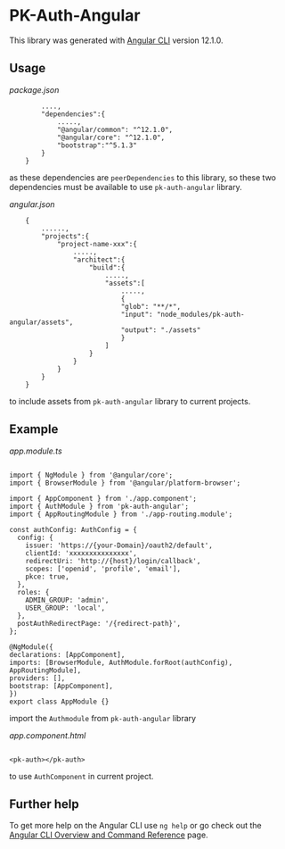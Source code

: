 # PK-Auth-Angular

This library was generated with [Angular CLI](https://github.com/angular/angular-cli) version 12.1.0.

## Usage

_package.json_

```{
        ....,
        "dependencies":{
            .....,
            "@angular/common": "^12.1.0",
            "@angular/core": "^12.1.0",
            "bootstrap":"^5.1.3"
        }
    }
```

as these dependencies are `peerDependencies` to this library, so these two dependencies must be available to use `pk-auth-angular` library.

_angular.json_

```
    {
        ......,
        "projects":{
            "project-name-xxx":{
                .....,
                "architect":{
                    "build":{
                        .....,
                        "assets":[
                            .....,
                            {
                            "glob": "**/*",
                            "input": "node_modules/pk-auth-angular/assets",
                            "output": "./assets"
                            }
                        ]
                    }
                }
            }
        }
    }
```

to include assets from `pk-auth-angular` library to current projects.

## Example

_app.module.ts_

```

import { NgModule } from '@angular/core';
import { BrowserModule } from '@angular/platform-browser';

import { AppComponent } from './app.component';
import { AuthModule } from 'pk-auth-angular';
import { AppRoutingModule } from './app-routing.module';

const authConfig: AuthConfig = {
  config: {
    issuer: 'https://{your-Domain}/oauth2/default',
    clientId: 'xxxxxxxxxxxxxxx',
    redirectUri: 'http://{host}/login/callback',
    scopes: ['openid', 'profile', 'email'],
    pkce: true,
  },
  roles: {
    ADMIN_GROUP: 'admin',
    USER_GROUP: 'local',
  },
  postAuthRedirectPage: '/{redirect-path}',
};

@NgModule({
declarations: [AppComponent],
imports: [BrowserModule, AuthModule.forRoot(authConfig), AppRoutingModule],
providers: [],
bootstrap: [AppComponent],
})
export class AppModule {}

```

import the `Authmodule` from `pk-auth-angular` library

_app.component.html_

```

<pk-auth></pk-auth>

```

to use `AuthComponent` in current project.

## Further help

To get more help on the Angular CLI use `ng help` or go check out the [Angular CLI Overview and Command Reference](https://angular.io/cli) page.
